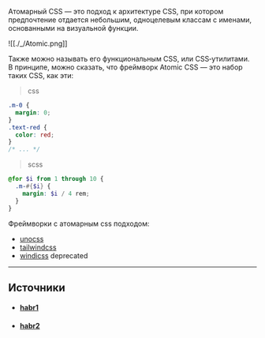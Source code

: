 Атомарный CSS — это подход к архитектуре CSS, при котором предпочтение отдается небольшим, одноцелевым классам с именами, основанными на визуальной функции.

![[./_/Atomic.png]]

Также можно называть его функциональным CSS, или CSS‑утилитами. В принципе, можно сказать, что фреймворк Atomic CSS — это набор таких CSS, как эти:

> css
```css
.m-0 {
  margin: 0;
}
.text-red {
  color: red;
}
/* ... */
```

> scss
```scss
@for $i from 1 through 10 {
  .m-#{$i} {
    margin: $i / 4 rem;
  }
}
```

Фреймворки с атомарным css подходом:

- [unocss](https://unocss.dev/) 
- [tailwindcss](https://tailwindcss.com/)
-  [windicss](https://windicss.org/) deprecated


---

## Источники
- #### [habr1](https://habr.com/ru/articles/432586/)
- #### [habr2](https://habr.com/ru/articles/777722/)